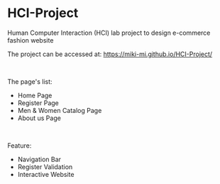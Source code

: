 # HCI-Project
Human Computer Interaction (HCI) lab project to design e-commerce fashion website

The project can be accessed at: https://miki-mi.github.io/HCI-Project/

<br>

The page's list:
- Home Page
- Register Page
- Men & Women Catalog Page
- About us Page

<br>

Feature:
- Navigation Bar
- Register Validation
- Interactive Website

